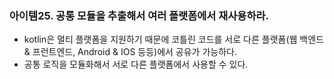 ### 아이템25. 공통 모듈을 추출해서 여러 플랫폼에서 재사용하라.

- kotlin은 멀티 플랫폼을 지원하기 때문에 코틀린 코드를 서로 다른 플랫폼(웹 백엔드 & 프런트엔드, Android & IOS 등등)에서 공유가 가능하다.
- 공통 로직을 모듈화해서 서로 다른 플랫폼에서 사용할 수 있다.